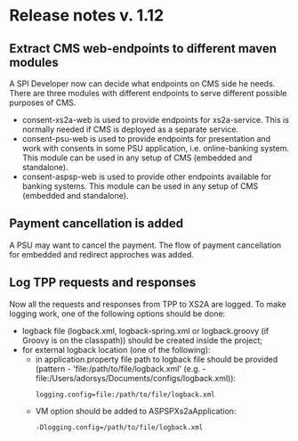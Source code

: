 # Release notes v. 1.12

## Extract CMS web-endpoints to different maven modules
A SPI Developer now can decide what endpoints on CMS side he needs.
There are three modules with different endpoints to serve different possible purposes of CMS.
* consent-xs2a-web is used to provide endpoints for xs2a-service. 
This is normally needed if CMS is deployed as a separate service.
* consent-psu-web is used to provide endpoints for presentation and work with consents in some PSU application, 
i.e. online-banking system. This module can be used in any setup of CMS (embedded and standalone).
* consent-aspsp-web is used to provide other endpoints available for banking systems.
This module can be used in any setup of CMS (embedded and standalone).

## Payment cancellation is added
A PSU may want to cancel the payment. The flow of payment cancellation for embedded and redirect approches was added.

## Log TPP requests and responses
Now all the requests and responses from TPP to XS2A are logged.
To make logging work, one of the following options should be done:
* logback file (logback.xml, logback-spring.xml or logback.groovy (if Groovy is on the classpath)) should be created inside the project;
* for external logback location (one of the following): 
    * in application.property file path to logback file should be provided (pattern - 'file:/path/to/file/logback.xml' (e.g. - file:/Users/adorsys/Documents/configs/logback.xml)):
        ```text
        logging.config=file:/path/to/file/logback.xml
        ```
    * VM option should be added to ASPSPXs2aApplication:
        ```text
        -Dlogging.config=/path/to/file/logback.xml
        ```
